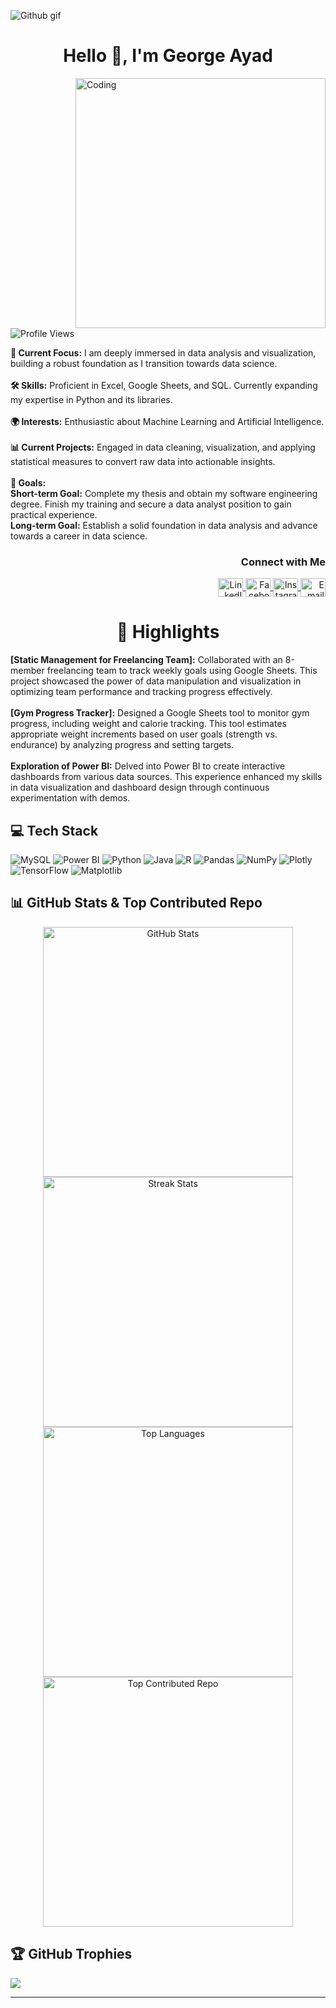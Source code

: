 ![Github gif](https://github.com/user-attachments/assets/f480b412-c424-416f-9d45-8f660dabb559)

<h1 align="center">Hello 👋, I'm George Ayad</h1>


<img align="right" alt="Coding" width="400" src="https://cdn.myportfolio.com/2fcfcb103788251450a8304378dffded/a62c047f-8369-493c-ab14-71ef51bebc55_rw_1200.gif?h=e8c7ce55b326319eaca316cc1e74518f">
<p align="left">
  <img src="https://komarev.com/ghpvc/?username=georgeayad0577&label=Profile%20views&color=0e75b6&style=flat" alt="Profile Views"/>
</p>

 **🌟 Current Focus:** I am deeply immersed in data analysis and visualization, building a robust foundation as I transition towards data science.<br><br>
 **🛠️ Skills:** Proficient in Excel, Google Sheets, and SQL. Currently expanding my expertise in Python and its libraries.<br><br>
 **🌍 Interests:** Enthusiastic about Machine Learning and Artificial Intelligence.<br><br>
 **📊 Current Projects:** Engaged in data cleaning, visualization, and applying statistical measures to convert raw data into actionable insights.<br><br>
 **🎯 Goals:**<br> **Short-term Goal:** Complete my thesis and obtain my software engineering degree. Finish my training and secure a data analyst position to gain practical experience.<br> **Long-term Goal:** Establish a solid foundation in data analysis and advance towards a career in data science.

<h3 align="right">Connect with Me</h3>

<p align="right">
  <a href="https://www.linkedin.com/in/george-ayad-5ba84a194/" target="blank">
    <img align="center" src="https://raw.githubusercontent.com/rahuldkjain/github-profile-readme-generator/master/src/images/icons/Social/linked-in-alt.svg" alt="LinkedIn" height="30" width="40"/>
  </a>
  <a href="https://fb.com/george.ayad.5473" target="blank">
    <img align="center" src="https://raw.githubusercontent.com/rahuldkjain/github-profile-readme-generator/master/src/images/icons/Social/facebook.svg" alt="Facebook" height="30" width="40"/>
  </a>
  <a href="https://instagram.com/george_3yad" target="blank">
    <img align="center" src="https://raw.githubusercontent.com/rahuldkjain/github-profile-readme-generator/master/src/images/icons/Social/instagram.svg" alt="Instagram" height="30" width="40"/>
  </a>
  <a href="mailto:georgeayad3021@gmail.com" target="blank">
    <img align="center" src="https://img.shields.io/badge/Email-%23D14836?style=for-the-badge&logo=gmail&logoColor=white" alt="Email" height="30" width="40"/>
  </a>
</p>


<h1 align="center">🌟 Highlights</h1>
<p align="center">
  <ul style="list-style-type: none; padding: 0;">
    <li><strong>[Static Management for Freelancing Team]:</strong> Collaborated with an 8-member freelancing team to track weekly goals using Google Sheets. This project showcased the power of data manipulation and visualization in optimizing team performance and tracking progress effectively.</li><br>
    <li><strong>[Gym Progress Tracker]:</strong> Designed a Google Sheets tool to monitor gym progress, including weight and calorie tracking. This tool estimates appropriate weight increments based on user goals (strength vs. endurance) by analyzing progress and setting targets.</li><br>
    <li><strong>Exploration of Power BI:</strong> Delved into Power BI to create interactive dashboards from various data sources. This experience enhanced my skills in data visualization and dashboard design through continuous experimentation with demos.</li>
  </ul>
</p>

## 💻 Tech Stack
![MySQL](https://img.shields.io/badge/mysql-4479A1.svg?style=for-the-badge&logo=mysql&logoColor=white) 
![Power BI](https://img.shields.io/badge/power_bi-F2C811?style=for-the-badge&logo=powerbi&logoColor=black) 
![Python](https://img.shields.io/badge/python-3670A0?style=for-the-badge&logo=python&logoColor=ffdd54) 
![Java](https://img.shields.io/badge/java-%23ED8B00.svg?style=for-the-badge&logo=openjdk&logoColor=white) 
![R](https://img.shields.io/badge/r-%23276DC3.svg?style=for-the-badge&logo=r&logoColor=white) 
![Pandas](https://img.shields.io/badge/pandas-%23150458.svg?style=for-the-badge&logo=pandas&logoColor=white) 
![NumPy](https://img.shields.io/badge/numpy-%23013243.svg?style=for-the-badge&logo=numpy&logoColor=white) 
![Plotly](https://img.shields.io/badge/Plotly-%233F4F75.svg?style=for-the-badge&logo=plotly&logoColor=white) 
![TensorFlow](https://img.shields.io/badge/TensorFlow-%23FF6F00.svg?style=for-the-badge&logo=TensorFlow&logoColor=white) 
![Matplotlib](https://img.shields.io/badge/Matplotlib-%23ffffff.svg?style=for-the-badge&logo=Matplotlib&logoColor=black)

## 📊 GitHub Stats & Top Contributed Repo
<div align="center">
  <img src="https://github-readme-stats.vercel.app/api?username=georgeayad0577&theme=blue-green&hide_border=true&include_all_commits=false&count_private=false" alt="GitHub Stats" width="400"/>
  <img src="https://github-readme-streak-stats.herokuapp.com/?user=georgeayad0577&theme=blue-green&hide_border=true" alt="Streak Stats" width="400"/>
  <img src="https://github-readme-stats.vercel.app/api/top-langs/?username=georgeayad0577&theme=blue-green&hide_border=true&include_all_commits=false&count_private=false&layout=compact" alt="Top Languages" width="400"/>
  <img src="https://github-contributor-stats.vercel.app/api?username=georgeayad0577&limit=5&theme=blue-green&combine_all_yearly_contributions=true" alt="Top Contributed Repo" width="400"/>
</div>


## 🏆 GitHub Trophies
![](https://github-profile-trophy.vercel.app/?username=georgeayad0577&theme=blue-green&no-frame=true&no-bg=true&margin-w=4)

---

<!-- Proudly created with GPRM ( https://gprm.itsvg.in ) -->
